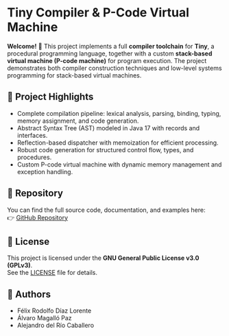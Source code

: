 # Tiny Compiler & P-Code Virtual Machine

**Welcome!** 👋 This project implements a full **compiler toolchain** for **Tiny**, a procedural programming language, together with a custom **stack-based virtual machine (P-code machine)** for program execution. The project demonstrates both compiler construction techniques and low-level systems programming for stack-based virtual machines.

## 🚀 Project Highlights
- Complete compilation pipeline: lexical analysis, parsing, binding, typing, memory assignment, and code generation.  
- Abstract Syntax Tree (AST) modeled in Java 17 with records and interfaces.  
- Reflection-based dispatcher with memoization for efficient processing.  
- Robust code generation for structured control flow, types, and procedures.  
- Custom P-code virtual machine with dynamic memory management and exception handling.  

## 📂 Repository
You can find the full source code, documentation, and examples here:  
👉 [GitHub Repository](https://github.com/amagallo/tiny-compiler)

## 📝 License
This project is licensed under the **GNU General Public License v3.0 (GPLv3)**.  
See the [LICENSE](LICENSE) file for details.

## 👥 Authors
- Félix Rodolfo Díaz Lorente
- Álvaro Magalló Paz
- Alejandro del Río Caballero
